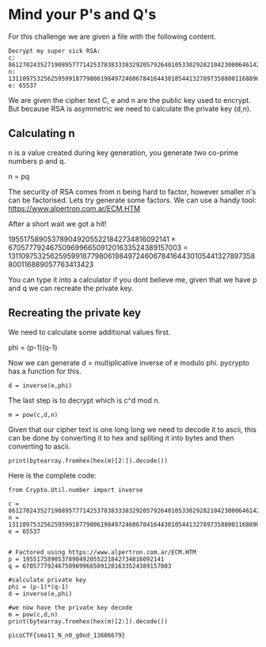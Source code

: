 # Mind your P's and Q's
For this challenge we are given a file with the following content.
```
Decrypt my super sick RSA:
c: 861270243527190895777142537838333832920579264010533029282104230006461420086153423
n: 1311097532562595991877980619849724606784164430105441327897358800116889057763413423
e: 65537
```
We are given the cipher text C, e and n are the public key used to encrypt. But because RSA is asymmetric we need to calculate the private key (d,n).

## Calculating n
n is a value created during key generation, you generate two co-prime numbers p and q. 

n = pq

The security of RSA comes from n being hard to factor, however smaller n's can be factorised. Lets try generate some factors. We can use a handy tool: https://www.alpertron.com.ar/ECM.HTM

After a short wait we got a hit!

1955175890537890492055221842734816092141 × 670577792467509699665091201633524389157003 = 1311097532562595991877980619849724606784164430105441327897358800116889057763413423

You can type it into a calculator if you dont believe me, given that we have p and q we can recreate the private key. 

## Recreating the private key
We need to calculate some additional values first.

phi = (p-1)(q-1)

Now we can generate d = multiplicative inverse of e modulo phi. pycrypto has a function for this.

```
d = inverse(e,phi)
```

The last step is to decrypt which is c^d mod n.
```
m = pow(c,d,n)
```

Given that our cipher text is one long long we need to decode it to ascii, this can be done by converting it to hex and spliting it into bytes and then converting to ascii. 

```
print(bytearray.fromhex(hex(m)[2:]).decode())
```

Here is the complete code:
```
from Crypto.Util.number import inverse

c = 861270243527190895777142537838333832920579264010533029282104230006461420086153423
n = 1311097532562595991877980619849724606784164430105441327897358800116889057763413423
e = 65537


# Factored using https://www.alpertron.com.ar/ECM.HTM
p = 1955175890537890492055221842734816092141
q = 670577792467509699665091201633524389157003

#calculate private key
phi = (p-1)*(q-1)
d = inverse(e,phi)

#we now have the private key decode
m = pow(c,d,n)
print(bytearray.fromhex(hex(m)[2:]).decode())
```

```
picoCTF{sma11_N_n0_g0od_13686679}
```